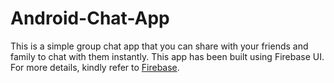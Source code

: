 # Android-Chat-App
This is a simple group chat app that you can share with your friends and family to chat with them instantly. This app has been built using Firebase UI. For more details, kindly refer to [Firebase](https://console.firebase.google.com/u/0/).
